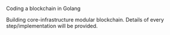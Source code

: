 Coding a blockchain in Golang

Building core-infrastructure modular blockchain. Details of every step/implementation will be provided. 